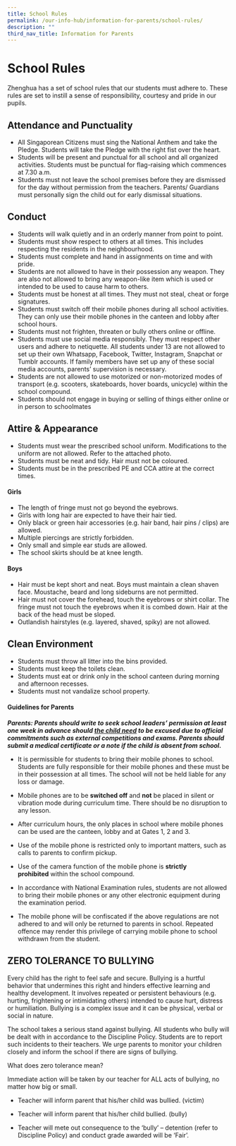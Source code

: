 ```yaml
---
title: School Rules
permalink: /our-info-hub/information-for-parents/school-rules/
description: ""
third_nav_title: Information for Parents
---
```

# School Rules

Zhenghua has a set of school rules that our students must adhere to. These rules are set to instill a sense of responsibility, courtesy and pride in our pupils.  
  

Attendance and Punctuality
--------------------------

*   All Singaporean Citizens must sing the National Anthem and take the Pledge. Students will take the Pledge with the right fist over the heart.
*   Students will be present and punctual for all school and all organized activities. Students must be punctual for flag-raising which commences at 7.30 a.m.
*   Students must not leave the school premises before they are dismissed for the day without permission from the teachers. Parents/ Guardians must personally sign the child out for early dismissal situations.

Conduct
-------

*   Students will walk quietly and in an orderly manner from point to point.
*   Students must show respect to others at all times. This includes respecting the residents in the neighbourhood.
*   Students must complete and hand in assignments on time and with pride.
*   Students are not allowed to have in their possession any weapon. They are also not allowed to bring any weapon-like item which is used or intended to be used to cause harm to others.
*   Students must be honest at all times. They must not steal, cheat or forge signatures.
*   Students must switch off their mobile phones during all school activities. They can only use their mobile phones in the canteen and lobby after school hours.
*   Students must not frighten, threaten or bully others online or offline.
*   Students must use social media responsibly. They must respect other users and adhere to netiquette. All students under 13 are not allowed to set up their own Whatsapp, Facebook, Twitter, Instagram, Snapchat or Tumblr accounts. If family members have set up any of these social media accounts, parents’ supervision is necessary.
*   Students are not allowed to use motorized or non-motorized modes of transport (e.g. scooters, skateboards, hover boards, unicycle) within the school compound.
*   Students should not engage in buying or selling of things either online or in person to schoolmates

Attire & Appearance
-------------------

*   Students must wear the prescribed school uniform. Modifications to the uniform are not allowed. Refer to the attached photo.
*   Students must be neat and tidy. Hair must not be coloured.
*   Students must be in the prescribed PE and CCA attire at the correct times.

  

#### Girls

*   The length of fringe must not go beyond the eyebrows.
*   Girls with long hair are expected to have their hair tied.
*   Only black or green hair accessories (e.g. hair band, hair pins / clips) are allowed.
*   Multiple piercings are strictly forbidden.
*   Only small and simple ear studs are allowed.
*   The school skirts should be at knee length.

  

#### Boys

*   Hair must be kept short and neat. Boys must maintain a clean shaven face. Moustache, beard and long sideburns are not permitted.
*   Hair must not cover the forehead, touch the eyebrows or shirt collar. The fringe must not touch the eyebrows when it is combed down. Hair at the back of the head must be sloped.
*   Outlandish hairstyles (e.g. layered, shaved, spiky) are not allowed.

Clean Environment
-----------------

*   Students must throw all litter into the bins provided.
*   Students must keep the toilets clean.
*   Students must eat or drink only in the school canteen during morning and afternoon recesses.
*   Students must not vandalize school property.

  

#### Guidelines for Parents

  

**_Parents: Parents should write to seek school leaders’ permission at least one week in advance should <u>the child need</u> to be excused due to official commitments such as external competitions and exams. Parents should submit a medical certificate or a note if the child is absent from school._**

  

*   It is permissible for students to bring their mobile phones to school. Students are fully responsible for their mobile phones and these must be in their possession at all times. The school will not be held liable for any loss or damage.

*   Mobile phones are to be **switched off** and **not** be placed in silent or vibration mode during curriculum time. There should be no disruption to any lesson.

*   After curriculum hours, the only places in school where mobile phones can be used are the canteen, lobby and at Gates 1, 2 and 3.

*   Use of the mobile phone is restricted only to important matters, such as calls to parents to confirm pickup.

*   Use of the camera function of the mobile phone is **strictly prohibited** within the school compound.

*   In accordance with National Examination rules, students are not allowed to bring their mobile phones or any other electronic equipment during the examination period.

*   The mobile phone will be confiscated if the above regulations are not adhered to and will only be returned to parents in school. Repeated offence may render this privilege of carrying mobile phone to school withdrawn from the student.

ZERO TOLERANCE TO BULLYING
--------------------------

Every child has the right to feel safe and secure. Bullying is a hurtful behavior that undermines this right and hinders effective learning and healthy development. It involves repeated or persistent behaviours (e.g. hurting, frightening or intimidating others) intended to cause hurt, distress or humiliation. Bullying is a complex issue and it can be physical, verbal or social in nature.

  

The school takes a serious stand against bullying. All students who bully will be dealt with in accordance to the Discipline Policy. Students are to report such incidents to their teachers. We urge parents to monitor your children closely and inform the school if there are signs of bullying.


What does zero tolerance mean?

Immediate action will be taken by our teacher for ALL acts of bullying, no matter how big or small.


*   Teacher will inform parent that his/her child was bullied. (victim)

*   Teacher will inform parent that his/her child bullied. (bully)

*   Teacher will mete out consequence to the ‘bully’ – detention (refer to Discipline Policy) and conduct grade awarded will be ‘Fair’.